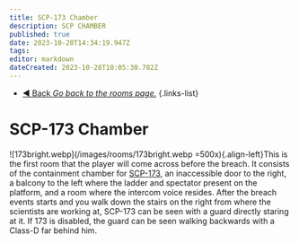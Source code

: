 ```yaml
---
title: SCP-173 Chamber
description: SCP CHAMBER
published: true
date: 2023-10-28T14:34:19.947Z
tags: 
editor: markdown
dateCreated: 2023-10-28T10:05:30.782Z
---
```


- [:arrow_backward: Back *Go back to the rooms page.*](/en/game/rooms)
{.links-list}
# SCP-173 Chamber
![173bright.webp](/images/rooms/173bright.webp =500x){.align-left}This is the first room that the player will come across before the breach. It consists of the containment chamber for [SCP-173](/en/game/scps/173), an inaccessible door to the right, a balcony to the left where the ladder and spectator present on the platform, and a room where the intercom voice resides. After the breach events starts and you walk down the stairs on the right from where the scientists are working at, SCP-173 can be seen with a guard directly staring at it. If 173 is disabled, the guard can be seen walking backwards with a Class-D far behind him.